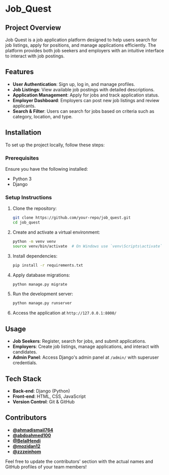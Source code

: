 # Job_Quest

## Project Overview

Job Quest is a job application platform designed to help users search for job listings, apply for positions, and manage applications efficiently. The platform provides both job seekers and employers with an intuitive interface to interact with job postings.

## Features

- **User Authentication**: Sign up, log in, and manage profiles.
- **Job Listings**: View available job postings with detailed descriptions.
- **Application Management**: Apply for jobs and track application status.
- **Employer Dashboard**: Employers can post new job listings and review applicants.
- **Search & Filter**: Users can search for jobs based on criteria such as category, location, and type.

## Installation

To set up the project locally, follow these steps:

### Prerequisites

Ensure you have the following installed:

- Python 3
- Django

### Setup Instructions

1. Clone the repository:

   ```bash
   git clone https://github.com/your-repo/job_quest.git
   cd job_quest
   ```

2. Create and activate a virtual environment:

   ```bash
   python -m venv venv
   source venv/bin/activate  # On Windows use `venv\Scripts\activate`
   ```

3. Install dependencies:

   ```bash
   pip install -r requirements.txt
   ```

4. Apply database migrations:

   ```bash
   python manage.py migrate
   ```

5. Run the development server:

   ```bash
   python manage.py runserver
   ```

6. Access the application at `http://127.0.0.1:8000/`

## Usage

- **Job Seekers**: Register, search for jobs, and submit applications.
- **Employers**: Create job listings, manage applications, and interact with candidates.
- **Admin Panel**: Access Django's admin panel at `/admin/` with superuser credentials.

## Tech Stack

- **Back-end**: Django (Python)
- **Front-end**: HTML, CSS, JavaScript
- **Version Control**: Git & GitHub

## Contributors

- **[@ahmadismail764](https://github.com/ahmadismail764)**
- **[@abdoahmed100](https://github.com/abdoahmed100)**
- **[@BelalHendi](https://github.com/BelalHendi)**
- **[@mozidan12](https://github.com/mozidan12)**
- **[@zzzeinhom](https://github.com/zzzeinhom)**

Feel free to update the contributors' section with the actual names and GitHub profiles of your team members!
